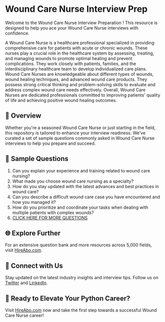 # Wound Care Nurse Interview Prep

Welcome to the Wound Care Nurse Interview Preparation ! This resource is designed to help you ace your Wound Care Nurse interviews with confidence.

A Wound Care Nurse is a healthcare professional specialized in providing comprehensive care for patients with acute or chronic wounds. These nurses play a crucial role in the healthcare system by assessing, treating, and managing wounds to promote optimal healing and prevent complications. They work closely with patients, families, and the interdisciplinary healthcare team to develop individualized care plans. Wound Care Nurses are knowledgeable about different types of wounds, wound healing techniques, and advanced wound care products. They possess strong critical thinking and problem-solving skills to evaluate and address complex wound care needs effectively. Overall, Wound Care Nurses are dedicated professionals committed to improving patients' quality of life and achieving positive wound healing outcomes.

## 🚀 Overview

Whether you're a seasoned Wound Care Nurse or just starting in the field, this repository is tailored to enhance your interview readiness. We've curated a set of sample questions commonly asked in Wound Care Nurse interviews to help you prepare and succeed.

## 📝 Sample Questions

1. Can you explain your experience and training related to wound care nursing?
2. What made you choose wound care nursing as a specialty?
3. How do you stay updated with the latest advances and best practices in wound care?
4. Can you describe a difficult wound care case you have encountered and how you managed it?
5. How do you prioritize and coordinate your tasks when dealing with multiple patients with complex wounds?
6. [CLICK HERE FOR MORE QUESTIONS](https://hireabo.com/job/2_0_43/Wound%20Care%20Nurse)

## 🌐 Explore Further

For an extensive question bank and more resources across 5,000 fields, visit [HireAbo.com](https://www.hireabo.com).

## 📱 Connect with Us

Stay updated on the latest industry insights and interview tips. Follow us on [Twitter](https://twitter.com/hireabo) and [LinkedIn](https://www.linkedin.com/in/hire-abo-3609972a8/).

## 🚀 Ready to Elevate Your Python Career?

Visit [HireAbo.com](https://www.hireabo.com) now and take the first step towards a successful Wound Care Nurse career!